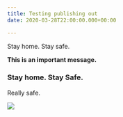 ```yaml
---
title: Testing publishing out
date: 2020-03-28T22:00:00.000+00:00

---
```

Stay home. Stay safe.

**This is an important message.**

### Stay home. Stay Safe.

Really safe.

![](/../../matheo-jbt-MYN9ybY3vVc-unsplash.jpg)
